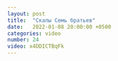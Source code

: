 ```yaml
---
layout: post
title:  "Скалы Семь братьев"
date:   2022-01-08 20:00:00 +0500
categories: video
number: 24
video: x4DDICTBqFk
---
```

